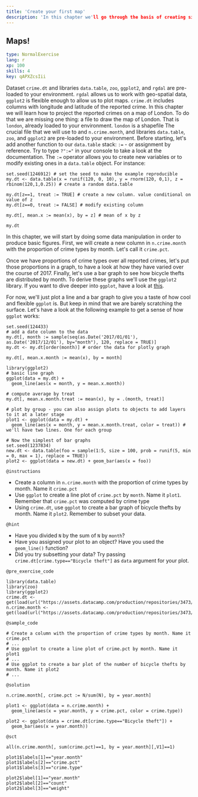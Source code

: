 ```yaml
---
title: 'Create your first map'
description: 'In this chapter we'll go through the basis of creating simple maps.'
---
```


## Maps!

```yaml
type: NormalExercise 
lang: r
xp: 100 
skills: 4
key: qAPXZcsIii
```

Dataset `crime.dt` and libraries `data.table`, `zoo`, `ggplot2`, and `rgdal` are pre-loaded to your environment. `rgdal` allows us to work with geo-spatial data, `ggplot2` is flexible enough to allow us to plot maps. `crime.dt` includes columns with longitude and latitude of the reported crime. In this chapter we will learn how to project the reported crimes on a map of London. To do that we are missing one thing: a file to draw the map of London. That is `london`, already loaded to your environment. `london` is a shapefile The crucial file that we will use to   and `n.crime.month`, and libraries `data.table`, `zoo`, and `ggplot2` are pre-loaded to your environment. Before starting, let's add another function to our `data.table` stack: `:=` - or assignment by reference. Try to type `?":="` in your console to take a look at the documentation. The `:=` operator allows you to create new variables or to modify existing ones in a `data.table` object. For instance:

```{r}
set.seed(1246912) # set the seed to make the example reproducible
my.dt <- data.table(x = runif(120, 0, 10), y = rnorm(120, 0,1), z = rbinom(120,1,0.25)) # create a random data.table

my.dt[z==1, treat := TRUE] # create a new column. value conditional on value of z
my.dt[z==0, treat := FALSE] # modify existing column

my.dt[, mean.x := mean(x), by = z] # mean of x by z

my.dt
```

In this chapter, we will start by doing some data manipulation in order to produce basic figures. First, we will create a new column in `n.crime.month` with the proportion of crime types by month. Let's call it `crime.pct`.

Once we have proportions of crime types over all reported crimes, let's put those proportions in a graph, to have a look at how they have varied over the course of 2017. Finally, let's use a bar graph to see how bicycle thefts are distributed by month. To derive these graphs we'll use the `ggplot2` library. If you want to dive deeper into `ggplot`, have a look at [this](http://r-statistics.co/Complete-Ggplot2-Tutorial-Part1-With-R-Code.html).

For now, we'll just plot a line and a bar graph to give you a taste of how cool and flexible `ggplot` is. But keep in mind that we are barely scratching the surface. Let's have a look at the following example to get a sense of how `ggplot` works:

```{r}
set.seed(124433)
# add a date column to the data
my.dt[, month := sample(seq(as.Date('2017/01/01'), as.Date('2017/12/01'), by="month"), 120, replace = TRUE)]
my.dt <- my.dt[order(month)] # order the data for plotly graph

my.dt[, mean.x.month := mean(x), by = month]

library(ggplot2)
# basic line graph
ggplot(data = my.dt) +
  geom_line(aes(x = month, y = mean.x.month))

# compute average by treat
my.dt[, mean.x.month.treat := mean(x), by = .(month, treat)]

# plot by group - you can also assign plots to objects to add layers to it at a later stage
plot1 <- ggplot(data = my.dt) +
  geom_line(aes(x = month, y = mean.x.month.treat, color = treat)) # we'll have two lines. One for each group

# Now the simplest of bar graphs
set.seed(1237834)
new.dt <- data.table(foo = sample(1:5, size = 100, prob = runif(5, min = 0, max = 1), replace = TRUE))
plot2 <- ggplot(data = new.dt) + geom_bar(aes(x = foo))
```


`@instructions`
- Create a column in `n.crime.month` with the proportion of crime types by month. Name it `crime.pct`
- Use `ggplot` to create a line plot of `crime.pct` by `month`. Name it `plot1`. Remember that `crime.pct` was computed by crime type
- Using `crime.dt`, use `ggplot` to create a bar graph of bicycle thefts by month. Name it `plot2`. Remember to subset your data.

`@hint`
- Have you divided `N` by the sum of `N` by `month`?
- Have you assigned your plot to an object? Have you used the `geom_line()` function?
- Did you try subsetting your data? Try passing `crime.dt[crime.type=="Bicycle theft"]` as `data` argument for your plot.

`@pre_exercise_code`

```{r}
library(data.table)
library(zoo)
library(ggplot2)
crime.dt <- get(load(url("https://assets.datacamp.com/production/repositories/3473/datasets/f419d934cee09d6d378e34767c8e93c0961563a4/crime_dt_wide_1.rda")))
n.crime.month <- get(load(url("https://assets.datacamp.com/production/repositories/3473/datasets/a74a89c152247ab14d23fb87d255f0b022542c59/n_crime_month.rda")))
```


`@sample_code`

```{r}
# Create a column with the proportion of crime types by month. Name it crime.pct
# ...
# Use ggplot to create a line plot of crime.pct by month. Name it plot1
# ...
# Use ggplot to create a bar plot of the number of bicycle thefts by month. Name it plot2
# ...
```


`@solution`

```{r}
n.crime.month[, crime.pct := N/sum(N), by = year.month]

plot1 <- ggplot(data = n.crime.month) +
  geom_line(aes(x = year.month, y = crime.pct, color = crime.type))

plot2 <- ggplot(data = crime.dt[crime.type=="Bicycle theft"]) +
  geom_bar(aes(x = year.month))
```


`@sct`

```{r}
all(n.crime.month[, sum(crime.pct)==1, by = year.month][,V1]==1)

plot1$labels[1]=="year.month"
plot1$labels[2]=="crime.pct"
plot1$labels[3]=="crime.type"

plot2$label[1]=="year.month"
plot2$label[2]=="count"
plot2$label[3]=="weight"
```



